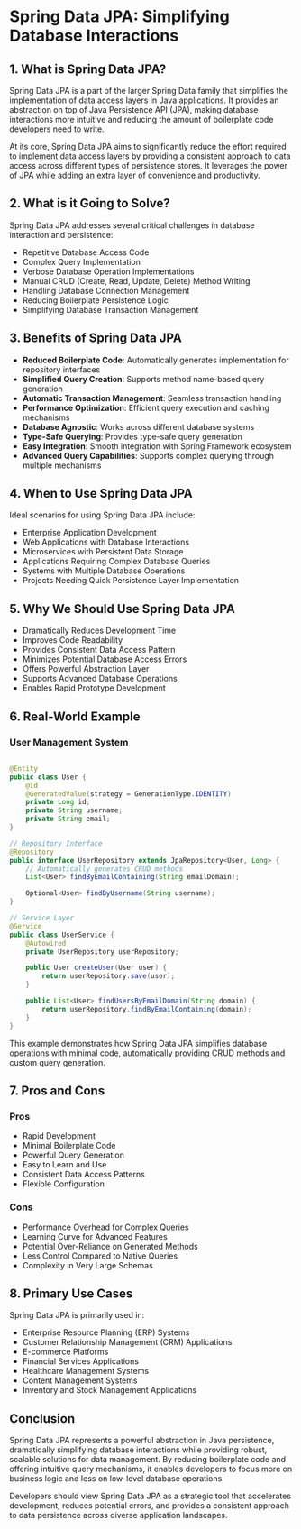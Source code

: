 # Spring Data JPA: Simplifying Database Interactions

## 1. What is Spring Data JPA?

Spring Data JPA is a part of the larger Spring Data family that simplifies the implementation of data access layers in
Java applications. It provides an abstraction on top of Java Persistence API (JPA), making database interactions more
intuitive and reducing the amount of boilerplate code developers need to write.

At its core, Spring Data JPA aims to significantly reduce the effort required to implement data access layers by
providing a consistent approach to data access across different types of persistence stores. It leverages the power of
JPA while adding an extra layer of convenience and productivity.

## 2. What is it Going to Solve?

Spring Data JPA addresses several critical challenges in database interaction and persistence:

- Repetitive Database Access Code
- Complex Query Implementation
- Verbose Database Operation Implementations
- Manual CRUD (Create, Read, Update, Delete) Method Writing
- Handling Database Connection Management
- Reducing Boilerplate Persistence Logic
- Simplifying Database Transaction Management

## 3. Benefits of Spring Data JPA

- **Reduced Boilerplate Code**: Automatically generates implementation for repository interfaces
- **Simplified Query Creation**: Supports method name-based query generation
- **Automatic Transaction Management**: Seamless transaction handling
- **Performance Optimization**: Efficient query execution and caching mechanisms
- **Database Agnostic**: Works across different database systems
- **Type-Safe Querying**: Provides type-safe query generation
- **Easy Integration**: Smooth integration with Spring Framework ecosystem
- **Advanced Query Capabilities**: Supports complex querying through multiple mechanisms

## 4. When to Use Spring Data JPA

Ideal scenarios for using Spring Data JPA include:

- Enterprise Application Development
- Web Applications with Database Interactions
- Microservices with Persistent Data Storage
- Applications Requiring Complex Database Queries
- Systems with Multiple Database Operations
- Projects Needing Quick Persistence Layer Implementation

## 5. Why We Should Use Spring Data JPA

- Dramatically Reduces Development Time
- Improves Code Readability
- Provides Consistent Data Access Pattern
- Minimizes Potential Database Access Errors
- Offers Powerful Abstraction Layer
- Supports Advanced Database Operations
- Enables Rapid Prototype Development

## 6. Real-World Example

### User Management System

```java

@Entity
public class User {
    @Id
    @GeneratedValue(strategy = GenerationType.IDENTITY)
    private Long id;
    private String username;
    private String email;
}

// Repository Interface
@Repository
public interface UserRepository extends JpaRepository<User, Long> {
    // Automatically generates CRUD methods
    List<User> findByEmailContaining(String emailDomain);

    Optional<User> findByUsername(String username);
}

// Service Layer
@Service
public class UserService {
    @Autowired
    private UserRepository userRepository;

    public User createUser(User user) {
        return userRepository.save(user);
    }

    public List<User> findUsersByEmailDomain(String domain) {
        return userRepository.findByEmailContaining(domain);
    }
}
```

This example demonstrates how Spring Data JPA simplifies database operations with minimal code, automatically providing
CRUD methods and custom query generation.

## 7. Pros and Cons

### Pros

- Rapid Development
- Minimal Boilerplate Code
- Powerful Query Generation
- Easy to Learn and Use
- Consistent Data Access Patterns
- Flexible Configuration

### Cons

- Performance Overhead for Complex Queries
- Learning Curve for Advanced Features
- Potential Over-Reliance on Generated Methods
- Less Control Compared to Native Queries
- Complexity in Very Large Schemas

## 8. Primary Use Cases

Spring Data JPA is primarily used in:

- Enterprise Resource Planning (ERP) Systems
- Customer Relationship Management (CRM) Applications
- E-commerce Platforms
- Financial Services Applications
- Healthcare Management Systems
- Content Management Systems
- Inventory and Stock Management Applications

## Conclusion

Spring Data JPA represents a powerful abstraction in Java persistence, dramatically simplifying database interactions
while providing robust, scalable solutions for data management. By reducing boilerplate code and offering intuitive
query mechanisms, it enables developers to focus more on business logic and less on low-level database operations.

Developers should view Spring Data JPA as a strategic tool that accelerates development, reduces potential errors, and
provides a consistent approach to data persistence across diverse application landscapes.